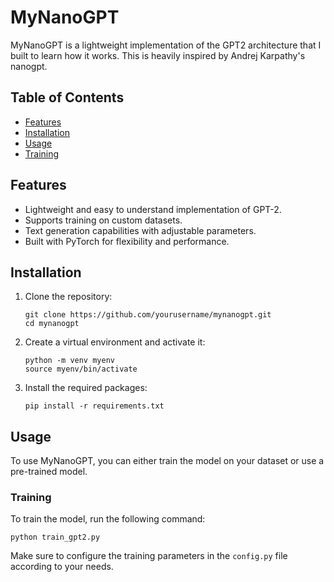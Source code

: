 # MyNanoGPT

MyNanoGPT is a lightweight implementation of the GPT2 architecture that I built to learn how it works. This is heavily inspired by Andrej Karpathy's nanogpt.

## Table of Contents

- [Features](#features)
- [Installation](#installation)
- [Usage](#usage)
- [Training](#training)

## Features

- Lightweight and easy to understand implementation of GPT-2.
- Supports training on custom datasets.
- Text generation capabilities with adjustable parameters.
- Built with PyTorch for flexibility and performance.

## Installation

1. Clone the repository:
   ```
   git clone https://github.com/yourusername/mynanogpt.git
   cd mynanogpt
   ```

2. Create a virtual environment and activate it:
   ```
   python -m venv myenv
   source myenv/bin/activate
   ```

3. Install the required packages:
   ```
   pip install -r requirements.txt
   ```

## Usage

To use MyNanoGPT, you can either train the model on your dataset or use a pre-trained model.

### Training

To train the model, run the following command:
```
python train_gpt2.py
```
Make sure to configure the training parameters in the `config.py` file according to your needs.
